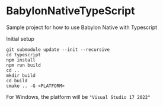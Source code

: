 # BabylonNativeTypeScript
Sample project for how to use Babylon Native with Typescript

Initial setup

```
git submodule update --init --recursive
cd typescript
npm install
npm run build
cd ..
mkdir build
cd build
cmake .. -G <PLATFORM>
```

For Windows, the platform will be `"Visual Studio 17 2022"`